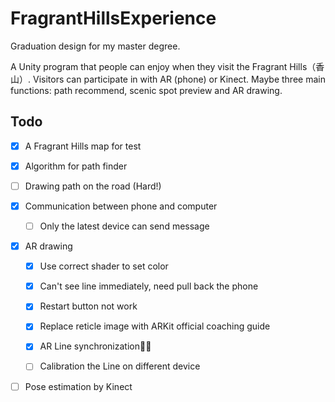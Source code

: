 # FragrantHillsExperience
Graduation design for my master degree.

A Unity program that people can enjoy when they visit the Fragrant Hills（香山）. Visitors can participate in with AR (phone) or Kinect. Maybe  three main functions: path recommend, scenic spot preview and AR drawing.



## Todo

- [x] A Fragrant Hills map for test

- [x] Algorithm for path finder

- [ ] Drawing path on the road (Hard!)

- [x] Communication between phone and computer

  - [ ] Only the latest device can send message

- [x] AR drawing

  - [x] Use correct shader to set color

  - [x] Can't see line immediately, need pull back the phone

  - [x] Restart button not work

  - [x] Replace reticle image with ARKit official coaching guide 

  - [x] AR Line synchronization✌🏻

  - [ ] Calibration the Line on different device

- [ ] Pose estimation by Kinect

  
